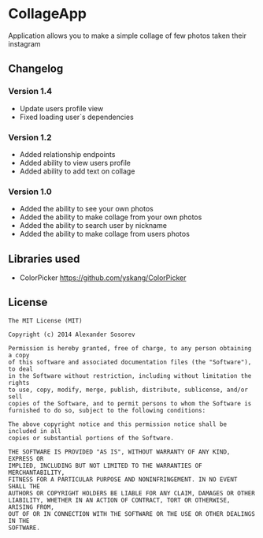 CollageApp
==========


Application allows you to make a simple collage of few photos taken their instagram

## Changelog

### Version 1.4
* Update users profile view
* Fixed loading user`s dependencies

### Version 1.2
* Added relationship endpoints
* Added ability to view users profile
* Added ability to add text on collage

### Version 1.0
* Added the ability to see your own photos
* Added the ability to make collage from your own photos
* Added the ability to search user by nickname
* Added the ability to make collage from users photos


## Libraries used
* ColorPicker <https://github.com/yskang/ColorPicker>

## License

    The MIT License (MIT)

    Copyright (c) 2014 Alexander Sosorev

    Permission is hereby granted, free of charge, to any person obtaining a copy
    of this software and associated documentation files (the "Software"), to deal
    in the Software without restriction, including without limitation the rights
    to use, copy, modify, merge, publish, distribute, sublicense, and/or sell
    copies of the Software, and to permit persons to whom the Software is
    furnished to do so, subject to the following conditions:

    The above copyright notice and this permission notice shall be included in all
    copies or substantial portions of the Software.

    THE SOFTWARE IS PROVIDED "AS IS", WITHOUT WARRANTY OF ANY KIND, EXPRESS OR
    IMPLIED, INCLUDING BUT NOT LIMITED TO THE WARRANTIES OF MERCHANTABILITY,
    FITNESS FOR A PARTICULAR PURPOSE AND NONINFRINGEMENT. IN NO EVENT SHALL THE
    AUTHORS OR COPYRIGHT HOLDERS BE LIABLE FOR ANY CLAIM, DAMAGES OR OTHER
    LIABILITY, WHETHER IN AN ACTION OF CONTRACT, TORT OR OTHERWISE, ARISING FROM,
    OUT OF OR IN CONNECTION WITH THE SOFTWARE OR THE USE OR OTHER DEALINGS IN THE
    SOFTWARE.

